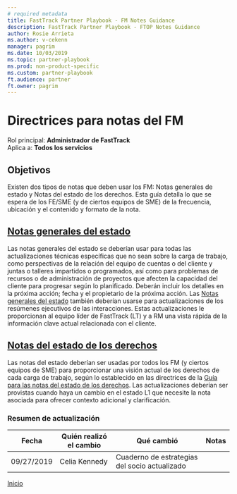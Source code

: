 ```yaml
---  
# required metadata  
title: FastTrack Partner Playbook - FM Notes Guidance 
description: FastTrack Partner Playbook - FTOP Notes Guidance 
author: Rosie Arrieta
ms.author: v-cekenn
manager: pagrim
ms.date: 10/03/2019  
ms.topic: partner-playbook  
ms.prod: non-product-specific
ms.custom: partner-playbook  
ft.audience: partner
ft.owner: pagrim
---  
```


# Directrices para notas del FM

Rol principal: **Administrador de FastTrack**  
Aplica a: **Todos los servicios**

## Objetivos

Existen dos tipos de notas que deben usar los FM: Notas generales de estado y Notas del estado de los derechos. Esta guía detalla lo que se espera de los FE/SME (y de ciertos equipos de SME) de la frecuencia, ubicación y el contenido y formato de la nota.

## [Notas generales del estado](guidance-fm-overall-status-notes-partner-es.md)

Las notas generales del estado se deberían usar para todas las actualizaciones técnicas específicas que no sean sobre la carga de trabajo, como perspectivas de la relación del equipo de cuentas o del cliente y juntas o talleres impartidos o programados, así como para problemas de recursos o de administración de proyectos que afecten la capacidad del cliente para progresar según lo planificado. Deberán incluir los detalles en la próxima acción; fecha y el propietario de la próxima acción. Las [Notas generales del estado](guidance-fm-overall-status-notes-partner-es.md) también deberían usarse para actualizaciones de los resúmenes ejecutivos de las interacciones. Estas actualizaciones le proporcionan al equipo líder de FastTrack (LT) y a RM una vista rápida de la información clave actual relacionada con el cliente.

## [Notas del estado de los derechos](status-guidance-entitlement-status-notes-partner-es.md)

Las notas del estado deberían ser usadas por todos los FM (y ciertos equipos de SME) para proporcionar una visión actual de los derechos de cada carga de trabajo, según lo establecido en las directrices de la [Guía para las notas del estado de los derechos](status-guidance-entitlement-status-notes-partner-es.md). Las actualizaciones deberían ser provistas cuando haya un cambio en el estado L1 que necesite la nota asociada para ofrecer contexto adicional y clarificación.

### Resumen de actualización

|Fecha|Quién realizó el cambio|Qué cambió|Notas|
|---------|---------------|----------------------------|-------------|
|09/27/2019| Celia Kennedy| Cuaderno de estrategias del socio actualizado| |

[Inicio](http://partner-docs.microsoft.com)
